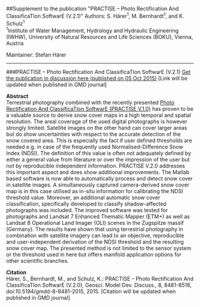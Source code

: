##Supplement to the publication "PRACTISE  – Photo Rectification And ClassificaTIon SoftwarE (V.2.1)"
Authors: S. Härer<sup>1</sup>, M. Bernhardt<sup>1</sup>, and K. Schulz<sup>1</sup><br /> 
<sup>1</sup>Institute of Water Management, Hydrology and Hydraulic Engineering (IWHW), University of Natural Resources and Life Sciences (BOKU), Vienna, Austria<br /> 

Maintainer: Stefan Härer
***
###PRACTISE  – Photo Rectification And ClassificaTIon SoftwarE (V.2.1)
[Get the publication in discussion here (published on 05 Oct 2015)](http://dx.doi.org/10.5194/gmdd-8-8481-2015 "http://dx.doi.org/10.5194/gmdd-8-8481-2015") [Link will be updated when published in GMD journal]

**Abstract**<br /> 
Terrestrial photography combined with the recently presented [Photo Rectification And ClassificaTIon SoftwarE (PRACTISE V.1.0)](dx.doi.org/10.5194/gmd-6-837-2013 "dx.doi.org/10.5194/gmd-6-837-2013") has proven to be a valuable source to derive snow cover maps in a high temporal and spatial resolution. The areal coverage of the used digital photographs is however strongly limited. Satellite images on the other hand can cover larger areas but do show uncertainties with respect to the accurate detection of the snow covered area. This is especially the fact if user defined thresholds are needed e.g. in case of the frequently used Normalised-Difference Snow Index (NDSI). The definition of this value is often not adequately defined by either a general value from literature or over the impression of the user but not by reproducible independent information. PRACTISE V.2.0 addresses this important aspect and does show additional improvements. The Matlab based software is now able to automatically process and detect snow cover in satellite images. A simultaneously captured camera-derived snow cover map is in this case utilised as in-situ information for calibrating the NDSI threshold value. Moreover, an additional automatic snow cover classification, specifically developed to classify shadow-affected photographs was included. The improved software was tested for photographs and Landsat 7 Enhanced Thematic Mapper (ETM+) as well as Landsat 8 Operational Land Imager (OLI) scenes in the Zugspitze massif (Germany). The results have shown that using terrestrial photography in combination with satellite imagery can lead to an objective, reproducible and user-independent derivation of the NDSI threshold and the resulting snow cover map. The presented method is not limited to the sensor system or the threshold used in here but offers manifold application options for other scientific branches.

**Citation**<br /> 
Härer, S., Bernhardt, M., and Schulz, K.: PRACTISE – Photo Rectification And ClassificaTIon SoftwarE (V.2.0), Geosci. Model Dev. Discuss., 8, 8481-8518, doi:10.5194/gmdd-8-8481-2015, 2015.  [Citation will be updated when published in GMD journal]
